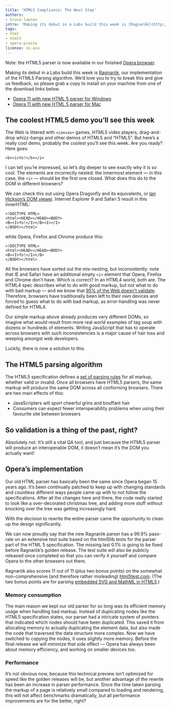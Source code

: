 ```yaml
---
title: 'HTML5 Compliance: The Next Step'
authors:
- bruce-lawson
intro: 'Making its debut in a Labs build this week is [Ragnarök](http://en.wikipedia.org/wiki/Ragnarök), our implementation of the HTML5 parsing algorithm. We’d love you to try to break this and give us feedback, so please grab a copy to install on your machine…'
tags:
- html
- html5
- opera-presto
license: os-asa
---
```


Note: the HTML5 parser is now available in our finished [Opera browser][1].

[1]: http://www.opera.com/browser/

Making its debut in a Labs build this week is [Ragnarök][2], our implementation of the HTML5 Parsing algorithm. We’d love you to try to break this and give us feedback, so please grab a copy to install on your machine from one of the download links below.

[2]: http://en.wikipedia.org/wiki/Ragnarök

- [Opera 11 with new HTML 5 parser for Windows][3]
- [Opera 11 with new HTML 5 parser for Mac][4]

[3]: http://snapshot.opera.com/labs/ragnarok/Opera_1150_24581_en.exe
[4]: http://snapshot.opera.com/labs/ragnarok/Opera_11.50_24581.dmg

## The coolest HTML5 demo you’ll see this week

The Web is littered with `<canvas>` games, HTML5 video players, drag-and-drop whizz-bangs and other demos of HTML5 and “HTML5”. But here’s a really cool demo, probably the coolest you’ll see this week. Are you ready? Here goes:

	<b><i>Yo!</b></i>

I can tell you’re impressed, so let’s dig deeper to see exactly why it is so cool. The elements are incorrectly nested: the innermost element — in this case, the `<i>` — should be the first one closed. What does this do to the DOM in different browsers?

We can check this out using Opera Dragonfly and its equivalents, or [Ian Hickson’s DOM viewer][5]. Internet Explorer 9 and Safari 5 result in this innerHTML:

[5]: http://software.hixie.ch/utilities/js/live-dom-viewer/?%3C!DOCTYPE%20html%3E%0D%0A%3Cb%3E%3Ci%3EYo!%3C%2Fb%3E%3C%2Fi%3E

	<!DOCTYPE HTML>
	<html><HEAD></HEAD><BODY>
	<B><I>Yo!</I></B><I></I>
	</BODY></html>

while Opera, Firefox and Chrome produce this:

	<!DOCTYPE HTML>
	<html><HEAD></HEAD><BODY>
	<B><I>Yo!</I></B>
	</BODY></html>

All the browsers have sorted out the mis-nesting, but inconsistently: note that IE and Safari have an additional empty `<i>` element that Opera, Firefox and Chrome don’t have. Which is correct? In an HTML4 world, both are. The HTML4 spec describes what to do with good markup, but not what to do with bad markup — and we know that [95% of the Web doesn’t validate][6]. Therefore, browsers have traditionally been left to their own devices and forced to guess what to do with bad markup, as error-handling was never defined for HTML4.

[6]: https://dev.opera.com/articles/view/mama-markup-validation-report/

Our simple markup above already produces very different DOMs, so imagine what would result from more real world examples of tag soup with dozens or hundreds of elements. Writing JavaScript that has to operate across browsers with such inconsistencies is a major cause of hair loss and weeping amongst web developers.

Luckily, there is now a solution to this.

## The HTML5 parsing algorithm

The HTML5 specification defines a [set of parsing rules][7] for all markup, whether valid or invalid. Once all browsers have HTML5 parsers, the same markup will produce the same DOM across all conforming browsers. There are two main effects of this:

[7]: http://dev.w3.org/html5/spec/parsing.html#parsing

- JavaScripters will sport cheerful grins and bouffant hair
- Consumers can expect fewer interoperability problems when using their favourite site between browsers

## So validation is a thing of the past, right?

Absolutely not. It’s still a vital QA tool, and just because the HTML5 parser will produce an interoperable DOM, it doesn’t mean it’s the DOM you actually want!

## Opera’s implementation

Our old HTML parser has basically been the same since Opera began 15 years ago. It’s been continually patched to keep up with changing standards and countless different ways people came up with to not follow the specifications. After all the changes here and there, the code really started to look like a over-decorated christmas tree, and adding more stuff without knocking over the tree was getting increasingly hard.

With the decision to rewrite the entire parser came the opportunity to clean up the design significantly.

We can now proudly say that the new Ragnarök parser has a 99.9% pass-rate on an extensive test suite based on the html5lib tests for the parser part of the HTML 5 specification. The missing last 0.1% is going to be fixed before Ragnarök’s golden release. The test suite will also be publicly released once completed so that you can verify it yourself and compare Opera to the other browsers out there.

Ragnarök also scores 11 out of 11 (plus two bonus points) on the somewhat non-comprehensive (and therefore rather misleading) [html5test.com][8]. (The two bonus points are for parsing [embedded SVG and MathML in HTML5][9].)

[8]: http://html5test.com/
[9]: http://people.opera.com/brucel/articles/html5-mathml-svg.html

### Memory consumption

The main reason we kept our old parser for so long was its efficient memory usage when handling bad markup. Instead of duplicating nodes like the HTML5 specification states, our parser had a intricate system of pointers that indicated which nodes should have been duplicated. This saved it from allocating memory to actually duplicating the element data, but also made the code that traversed the data structure more complex. Now we have switched to copying the nodes, it uses slightly more memory. Before the final release we will minimize that side effect — Opera has always been about memory efficiency, and working on smaller devices too.

### Performance

It’s not obvious now, because this technical preview isn’t optimized for speed like the golden releases will be, but another advantage of the rewrite has been an increase in parser performance. Since the time taken parsing the markup of a page is relatively small compared to loading and rendering, this will not affect benchmarks dramatically, but all performance improvements are for the better, right?
